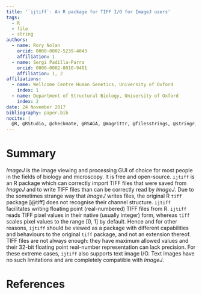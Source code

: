 ```yaml
---
title: '`ijtiff`: An R package for TIFF I/O for ImageJ users'
tags:
  - R
  - file
  - string
authors:
  - name: Rory Nolan
    orcid: 0000-0002-5239-4043
    affiliation: 1
  - name: Sergi Padilla-Parra
    orcid: 0000-0002-8010-9481
    affiliation: 1, 2
affiliations:
  - name: Wellcome Centre Human Genetics, University of Oxford
    index: 1
  - name: Department of Structural Biology, University of Oxford
    index: 2
date: 24 November 2017
bibliography: paper.bib
nocite: | 
  @R, @RStudio, @checkmate, @RSAGA, @magrittr, @filesstrings, @stringr, @purrr, @dplyr, @Rcpp, @fields, @grDevices, @knitr, @testthat, @rmarkdown, @covr, @devtools, @exampletestr, @ImageJ, @BioFormats
---
```


# Summary
_ImageJ_ is the image viewing and processing GUI of choice for most people in the fields of biology and microscopy. It is free and open-source. `ijtiff` is an R package which can correctly import TIFF files that were saved from _ImageJ_ and to write TIFF files than can be correctly read by _ImageJ_. Due to the sometimes strange way that _ImageJ_ writes files, the original R `tiff` package [@tiff] does not recognise their channel structure. `ijtiff` facilitates writing floating point (real-numbered) TIFF files from R. `ijtiff` reads TIFF pixel values in their native (usually integer) form, whereas `tiff` scales pixel values to the range [0, 1] by default. Hence and for other reasons, `ijtiff` should be viewed as a package with different capabilities and behaviours to the original `tiff` package, and not an extension thereof. TIFF files are not always enough: they have maximum allowed values and their 32-bit floating point real-number representation can lack precision. For these extreme cases, `ijtiff` also supports text image I/O. Text images have no such limitations and are completely compatible with _ImageJ_. 

# References